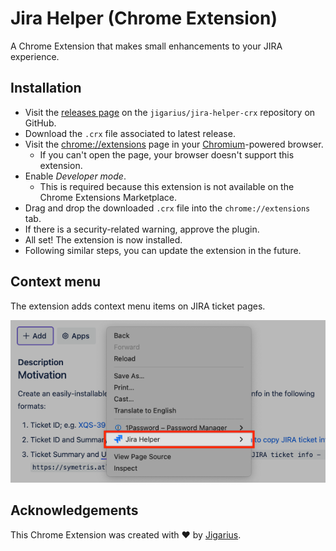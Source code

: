 # Jira Helper (Chrome Extension)

A Chrome Extension that makes small enhancements to your JIRA experience.

## Installation

- Visit the [releases page](https://www.github.com/jigarius/jira-helper-crx/releases)
  on the `jigarius/jira-helper-crx` repository on GitHub.
- Download the `.crx` file associated to latest release.
- Visit the <chrome://extensions> page in your [Chromium](https://en.wikipedia.org/wiki/Chromium_(web_browser))-powered browser.
  - If you can't open the page, your browser doesn't support this extension.
- Enable _Developer mode_.
  - This is required because this extension is not available on the Chrome
    Extensions Marketplace.
- Drag and drop the downloaded `.crx` file into the `chrome://extensions` tab.
- If there is a security-related warning, approve the plugin.
- All set! The extension is now installed.
- Following similar steps, you can update the extension in the future.

## Context menu

The extension adds context menu items on JIRA ticket pages.

![](misc/screenshots/context-menu.png "Screenshot of Jira Helper context menu")

## Acknowledgements

This Chrome Extension was created with ❤️ by [Jigarius](https://jigarius.com/about).
